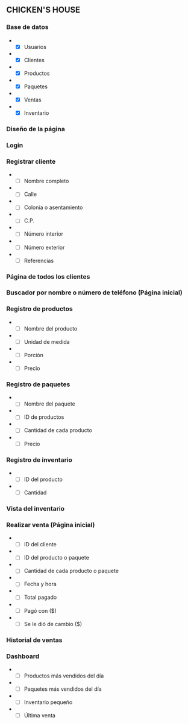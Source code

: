 ## CHICKEN'S HOUSE
### Base de datos
-  - [x] Usuarios
-  - [x] Clientes
-  - [x] Productos
-  - [x] Paquetes
-  - [x] Ventas
-  - [x] Inventario
### Diseño de la página
### Login
### Registrar cliente
-  - [ ] Nombre completo
-  - [ ] Calle
-  - [ ] Colonia o asentamiento
-  - [ ] C.P.
-  - [ ] Número interior
-  - [ ] Número exterior
-  - [ ] Referencias
### Página de todos los clientes
### Buscador por nombre o número de teléfono (Página inicial)
### Registro de productos
-  - [ ] Nombre del producto
-  - [ ] Unidad de medida
-  - [ ] Porción
-  - [ ] Precio
### Registro de paquetes
- - [ ] Nombre del paquete
- - [ ] ID de productos
- - [ ] Cantidad de cada producto
- - [ ] Precio
### Registro de inventario
- - [ ] ID del producto
- - [ ] Cantidad
### Vista del inventario
### Realizar venta (Página inicial)
- - [ ] ID del cliente
- - [ ] ID del producto o paquete
- - [ ] Cantidad de cada producto o paquete
- - [ ] Fecha y hora
- - [ ] Total pagado
- - [ ] Pagó con ($)
- - [ ] Se le dió de cambio ($)
### Historial de ventas
### Dashboard
- - [ ] Productos más vendidos del día
- - [ ] Paquetes más vendidos del día
- - [ ] Inventario pequeño
- - [ ] Última venta
